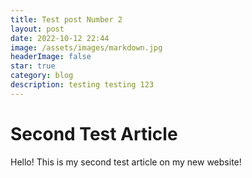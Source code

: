 ```yaml
---
title: Test post Number 2
layout: post
date: 2022-10-12 22:44
image: /assets/images/markdown.jpg
headerImage: false
star: true
category: blog
description: testing testing 123
---
```


<h1>Second Test Article</h2>

Hello! This is my second test article on my new website!